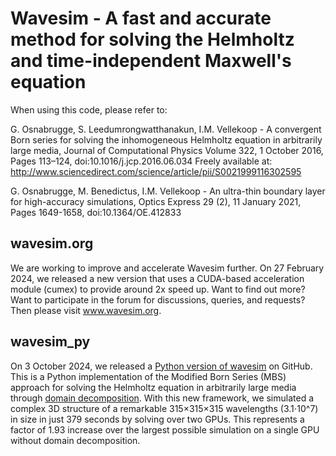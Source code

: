 # Wavesim - A fast and accurate method for solving the Helmholtz and time-independent Maxwell's equation

When using this code, please refer to:

G. Osnabrugge, S. Leedumrongwatthanakun, I.M. Vellekoop - A convergent Born series for solving the inhomogeneous Helmholtz equation in arbitrarily large media, Journal of Computational Physics Volume 322, 1 October 2016, Pages 113–124, doi:10.1016/j.jcp.2016.06.034
Freely available at: http://www.sciencedirect.com/science/article/pii/S0021999116302595

G. Osnabrugge, M. Benedictus, I.M. Vellekoop - An ultra-thin boundary layer for high-accuracy simulations, Optics Express 29 (2), 11 January 2021, Pages 1649-1658, doi:10.1364/OE.412833

## wavesim.org

We are working to improve and accelerate Wavesim further. On 27 February 2024, we released a new version that uses a CUDA-based acceleration module (cumex) to provide around 2x speed up. Want to find out more? Want to participate in the forum for discussions, queries, and requests? Then please visit www.wavesim.org.

## wavesim_py

On 3 October 2024, we released a [Python version of wavesim](https://github.com/IvoVellekoop/wavesim_py) on GitHub. This is a Python implementation of the Modified Born Series (MBS) approach for solving the Helmholtz equation in arbitrarily large media through [domain decomposition](https://arxiv.org/abs/2410.02395). With this new framework, we simulated a complex 3D structure of a remarkable 315×315×315 wavelengths (3.1⋅10^7) in size in just 379 seconds by solving over two GPUs. This represents a factor of 1.93 increase over the largest possible simulation on a single GPU without domain decomposition.
